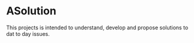 # ASolution
This projects is intended to understand, develop and propose solutions to dat to day issues. 
